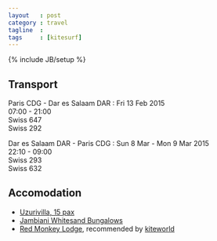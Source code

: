 ```yaml
---
layout   : post
category : travel
tagline  : 
tags     : [kitesurf]
---
```

{% include JB/setup %}


## Transport

Paris CDG - Dar es Salaam DAR
:   Fri 13 Feb 2015  
    07:00 - 21:00  
    Swiss 647  
    Swiss 292

Dar es Salaam DAR - Paris CDG
:   Sun 8 Mar - Mon 9 Mar 2015  
    22:10 - 09:00  
    Swiss 293  
    Swiss 632

## Accomodation

- [Uzurivilla, 15 pax](https://www.airbnb.com/rooms/2103808?checkin=02%2F14%2F2015&checkout=02%2F21%2F2015&guests=15&s=kiW4)  
- [Jambiani Whitesand Bungalows](http://www.hostelworld.com/hosteldetails.php/Jambiani-Whitesand-Bungalows/Zanzibar/52361?dateFrom=2015-02-14&dateTo=2015-02-22&sc_sau=avdc&sc_pos=7)  
- [Red Monkey Lodge](http://www.redmonkeylodge.com/), recommended by [kiteworld](http://www.kiteworldwide.com/en/kiteholidays/zanzibar-jambiani-paje/)
